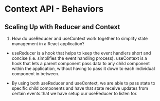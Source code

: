 # Context API - Behaviors

## Scaling Up with Reducer and Context

1. How do useReducer and useContext work together to simplify state management in a React application?

* useReducer is a hook that helps to keep the event handlers short and concise (i.e. simplifies the event handling process). useContext is a hook that lets a parent component pass data to any child component within the application, without having to pass it down to each individual component in between.

* By using both useReducer and useContext, we are able to pass state to specific child components and have that state receive updates from certain events that we have setup our useReducer to listen for.